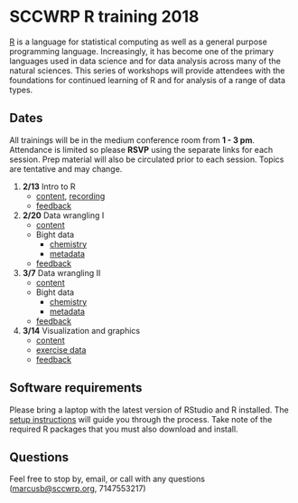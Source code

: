 # SCCWRP R training 2018

[R](https://www.r-project.org/) is a language for statistical computing as well as a general purpose programming language. Increasingly, it has become one of the primary languages used in data science and for data analysis across many of the natural sciences. This series of workshops will provide attendees with the foundations for continued learning of R and for analysis of a range of data types. 

## Dates

All trainings will be in the medium conference room from **1 - 3 pm**.  Attendance is limited so please **RSVP** using the separate links for each session.  Prep material will also be circulated prior to each session.  Topics are tentative and may change.  

1) **2/13** Intro to R 
     * [content](https://SCCWRP.github.io/R_training_2018/lessons/Intro_to_R.html), [recording](https://s3-us-west-1.amazonaws.com/sccwrpdat/2018-02-13_12.59_Intro_to_R.mp4)
     * [feedback](https://goo.gl/forms/nQbBvZHr99qkPlme2)
2) **2/20** Data wrangling I 
     * [content](https://SCCWRP.github.io/R_training_2018/lessons/Data_Wrangling_1.html)
     * Bight data
          * [chemistry](http://bit.ly/2Gpgzil)
          * [metadata](http://bit.ly/2sCBtbV)
     * [feedback](https://goo.gl/forms/uo7G8wkYF5KfxVdW2)
3) **3/7** Data wrangling II 
     * [content](https://SCCWRP.github.io/R_training_2018/lessons/Data_Wrangling_2.html)
     * Bight data
          * [chemistry](http://bit.ly/2Gpgzil)
          * [metadata](http://bit.ly/2sCBtbV)
     * [feedback](https://goo.gl/forms/89CUTgLBHr3fHXmS2)
4) **3/14** Visualization and graphics 
     * [content](https://SCCWRP.github.io/R_training_2018/lessons/Viz_and_Graphics.html)
     * [exercise data](https://github.com/SCCWRP/R_training_2018/raw/master/lessons/data/formatted_data.xlsx)
     * [feedback](https://goo.gl/forms/CANQN3aopySufdhI2)
     

## Software requirements

Please bring a laptop with the latest version of RStudio and R installed.  The [setup instructions](https://SCCWRP.github.io/R_training_2018/lessons/setup.html) will guide you through the process.  Take note of the required R packages that you must also download and install.

## Questions

Feel free to stop by, email, or call with any questions ([marcusb@sccwrp.org](mailto:marcusb@sccwrp.org), 7147553217)